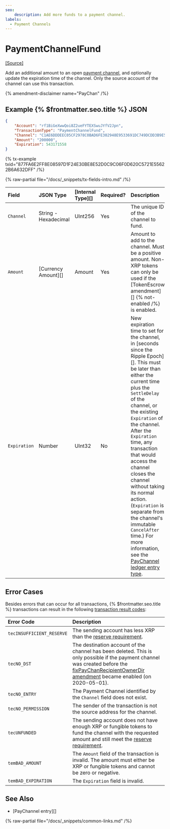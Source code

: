 ```yaml
---
seo:
    description: Add more funds to a payment channel.
labels:
  - Payment Channels
---
```

# PaymentChannelFund
[[Source]](https://github.com/XRPLF/rippled/blob/master/src/xrpld/app/tx/detail/PayChan.cpp "Source")

Add an additional amount to an open [payment channel](../../../../concepts/payment-types/payment-channels.md), and optionally update the expiration time of the channel. Only the source account of the channel can use this transaction.

{% amendment-disclaimer name="PayChan" /%}

## Example {% $frontmatter.seo.title %} JSON

```json
{
    "Account": "rf1BiGeXwwQoi8Z2ueFYTEXSwuJYfV2Jpn",
    "TransactionType": "PaymentChannelFund",
    "Channel": "C1AE6DDDEEC05CF2978C0BAD6FE302948E9533691DC749DCDD3B9E5992CA6198",
    "Amount": "200000",
    "Expiration": 543171558
}
```

{% tx-example txid="877FA6E2FF8E08597D1F24E30BE8E52D0C9C06F0D620C5721E55622B6A632DFF" /%}

{% raw-partial file="/docs/_snippets/tx-fields-intro.md" /%}

| Field        | JSON Type            | [Internal Type][] | Required? | Description |
|:-------------|:---------------------|:------------------|:----------|:------------|
| `Channel`    | String - Hexadecimal | UInt256           | Yes       | The unique ID of the channel to fund. |
| `Amount`     | [Currency Amount][]  | Amount            | Yes       | Amount to add to the channel. Must be a positive amount. Non-XRP tokens can only be used if the [TokenEscrow amendment][] {% not-enabled /%} is enabled. |
| `Expiration` | Number               | UInt32            | No        | New expiration time to set for the channel, in [seconds since the Ripple Epoch][]. This must be later than either the current time plus the `SettleDelay` of the channel, or the existing `Expiration` of the channel. After the `Expiration` time, any transaction that would access the channel closes the channel without taking its normal action. (`Expiration` is separate from the channel's immutable `CancelAfter` time.) For more information, see the [PayChannel ledger entry type](../../ledger-data/ledger-entry-types/paychannel.md). |

## Error Cases

Besides errors that can occur for all transactions, {% $frontmatter.seo.title %} transactions can result in the following [transaction result codes](../transaction-results/index.md):

| Error Code                | Description                                      |
|:--------------------------|:-------------------------------------------------|
| `tecINSUFFICIENT_RESERVE` | The sending account has less XRP than the [reserve requirement](../../../../concepts/accounts/reserves.md). |
| `tecNO_DST`               | The destination account of the channel has been deleted. This is only possible if the payment channel was created before the [fixPayChanRecipientOwnerDir amendment](/resources/known-amendments.md#fixpaychanrecipientownerdir) became enabled (on 2020-05-01). |
| `tecNO_ENTRY`             | The Payment Channel identified by the `Channel` field does not exist. |
| `tecNO_PERMISSION`        | The sender of the transaction is not the source address for the channel. |
| `tecUNFUNDED`             | The sending account does not have enough XRP or fungible tokens to fund the channel with the requested amount and still meet the [reserve requirement](../../../../concepts/accounts/reserves.md). |
| `temBAD_AMOUNT`           | The `Amount` field of the transaction is invalid. The amount must either be XRP or fungible tokens and cannot be zero or negative. |
| `temBAD_EXPIRATION`       | The `Expiration` field is invalid.              |

## See Also

- [PayChannel entry][]

{% raw-partial file="/docs/_snippets/common-links.md" /%}
